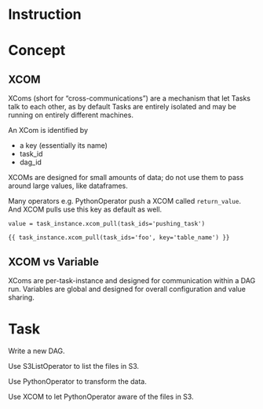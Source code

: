 # Instruction

# Concept

## XCOM
XComs (short for “cross-communications”) are a mechanism that let Tasks talk to each other, as by default Tasks are entirely isolated and may be running on entirely different machines.

An XCom is identified by
- a key (essentially its name)
- task_id
- dag_id

XCOMs are designed for small amounts of data; do not use them to pass around large values, like dataframes.

Many operators e.g. PythonOperator push a XCOM called `return_value`. And XCOM pulls use this key as default as well.

`value = task_instance.xcom_pull(task_ids='pushing_task')`

`{{ task_instance.xcom_pull(task_ids='foo', key='table_name') }}`

## XCOM vs Variable
XComs are per-task-instance and designed for communication within a DAG run.
Variables are global and designed for overall configuration and value sharing.


# Task

Write a new DAG.

Use S3ListOperator to list the files in S3.

Use PythonOperator to transform the data.

Use XCOM to let PythonOperator aware of the files in S3.
